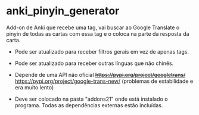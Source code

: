 # anki_pinyin_generator
Add-on de Anki que recebe uma tag, vai buscar ao Google Translate o pinyin de todas as cartas com essa tag e o coloca na parte da resposta da carta.

- Pode ser atualizado para receber filtros gerais em vez de apenas tags.

- Pode ser atualizado para receber outras línguas que não chinês.

- Depende de uma API não oficial ~~https://pypi.org/project/googletrans/~~ https://pypi.org/project/google-trans-new/ (problemas de estabilidade e era muito lento)

- Deve ser colocado na pasta "addons21" onde está instalado o programa. Todas as dependências externas estão incluídas. 
